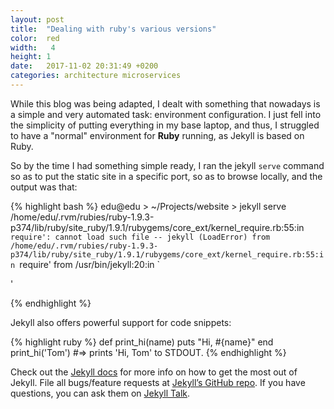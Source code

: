 ```yaml
---
layout: post
title:  "Dealing with ruby's various versions"
color:  red
width:   4
height: 1
date:   2017-11-02 20:31:49 +0200
categories: architecture microservices
---
```

While this blog was being adapted, I dealt with something that nowadays is a simple and very automated task: environment configuration. I just fell into the simplicity of putting everything in my base laptop, and thus, I struggled to have a "normal" environment for **Ruby** running, as Jekyll is based on Ruby.

So by the time I had something simple ready, I ran the jekyll `serve` command so as to put the static site in a specific port, so as to browse locally, and the output was that:

{% highlight bash %}
 edu@edu > ~/Projects/website > jekyll serve 
/home/edu/.rvm/rubies/ruby-1.9.3-p374/lib/ruby/site_ruby/1.9.1/rubygems/core_ext/kernel_require.rb:55:in `require': cannot load such file -- jekyll (LoadError)
	from /home/edu/.rvm/rubies/ruby-1.9.3-p374/lib/ruby/site_ruby/1.9.1/rubygems/core_ext/kernel_require.rb:55:in `require'
	from /usr/bin/jekyll:20:in `<main>'

{% endhighlight %} 

Jekyll also offers powerful support for code snippets:

{% highlight ruby %}
def print_hi(name)
  puts "Hi, #{name}"
end
print_hi('Tom')
#=> prints 'Hi, Tom' to STDOUT.
{% endhighlight %}

Check out the [Jekyll docs][jekyll-docs] for more info on how to get the most out of Jekyll. File all bugs/feature requests at [Jekyll’s GitHub repo][jekyll-gh]. If you have questions, you can ask them on [Jekyll Talk][jekyll-talk].

[jekyll-docs]: http://jekyllrb.com/docs/home
[jekyll-gh]:   https://github.com/jekyll/jekyll
[jekyll-talk]: https://talk.jekyllrb.com/
